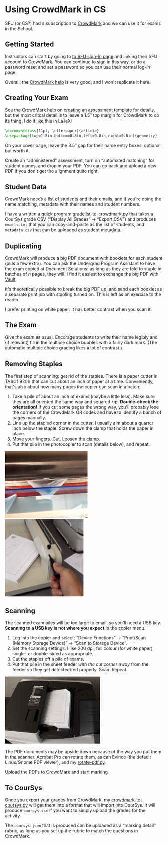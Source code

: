 # Using CrowdMark in CS

SFU (or CS?) had a subscription to [CrowdMark](https://crowdmark.com/) and we can use it for exams in the School.


## Getting Started

Instructors can start by going to [to SFU sign-in page](https://app.crowdmark.com/sign-in/sfu) and linking their SFU account to CrowdMark. You can continue to sign in this way, or do a password reset and set a password so you can use their normal log-in page.

Overall, the [CrowdMark help](https://crowdmark.com/help/) is very good, and I won't replicate it here.

## Creating Your Exam

See the CrowdMark help on [creating an assessment template](https://crowdmark.com/help/creating-an-assessment-template/) for details, but the most critcal detail is to leave a 1.5&Prime; top margin for CrowdMark to do its thing. I do it like this in LaTeX:

```latex
\documentclass[11pt, letterpaper]{article}
\usepackage[top=1.5in,bottom=0.8in,left=0.8in,right=0.8in]{geometry}
```

On your cover page, leave the 3.5&Prime; gap for their name entry boxes: optional but worth it.

Create an &ldquo;administered&rdquo; assessment, turn on &ldquo;automated matching&rdquo; for student names, and drop in your PDF. You can go back and upload a new PDF if you don't get the alignment quite right.


## Student Data

CrowdMark needs a list of students and their emails, and if you're doing the name matching, metadata with their names and student numbers.

I have a written a quick program [gradelist-to-crowdmark.py](crowdmark/gradelist-to-crowdmark.py) that takes a CourSys grade CSV (&ldquo;Display All Grades&rdquo; &rarr; &ldquo;Export CSV&rdquo;) and produces `emails.txt` that you can copy-and-paste as the list of students, and `metadata.csv` that can be uploaded as student metadata.


## Duplicating

CrowdMark will produce a big PDF document with booklets for each student (plus a few extra). You can ask the Undergrad Program Assistant to have the exam copied at Document Solutions: as long as they are told to staple in batches of *n* pages, they will. I find it easiest to exchange the big PDF with [Vault](https://vault.sfu.ca/).

It's theoretically possible to break the big PDF up, and send each booklet as a separate print job with stapling turned on. This is left as an exercise to the reader.

I prefer printing on white paper: it has better contrast when you scan it.


## The Exam

Give the exam as usual. Encorage students to write their name legibly and (if relevant) fill in the multiple choice bubbles with a fairly dark mark. (The automatic multiple choice grading likes a lot of contrast.)


## Removing Staples

The first step of scanning: get rid of the staples. There is a paper cutter in TASC1&nbsp;9206 that can cut about an inch of paper at a time. Conveniently, that's also about how many pages the copier can scan in a batch.

1. Take a pile of about an inch of exams (maybe a little less). Make sure they are all oriented the same way and squared-up. **Double-check the orientation!** If you cut some pages the wrong way, you'll probably lose the corners of the CrowdMark QR codes and have to identify a bunch of pages manually.
2. Line up the stapled corner in the cutter. I usually aim about a quarter inch below the staple. Screw down the clamp that holds the paper in place.
3. Move your fingers. Cut. Loosen the clamp.
4. Put that pile in the photocopier to scan (details below), and repeat.

![alt text](crowdmark/cut1.jpg)
![alt text](crowdmark/cut2.jpg)

## Scanning

The scanned exam piles will be too large to email, so you'll need a USB key. **Scanning to a USB key is not where you expect** in the copier menu. 

1. Log into the copier and select: &ldquo;Device Functions&rdquo; &rarr; &ldquo;Print/Scan (Memory Storage Device)&rdquo; &rarr; &ldquo;Scan to Storage Device&rdquo;.
2. Set the scanning settings. I like 200&nbsp;dpi, full colour (for white paper), single- or double-sided as appropriate.
3. Cut the staples off a pile of exams.
4. Put that pile in the sheet feeder *with the cut corner away* from the feeder so they get detected/fed properly. Scan. Repeat.

![alt text](crowdmark/scan1.jpg)

The PDF documents may be upside down because of the way you put them in the scanner. Acrobat Pro can rotate them, as can Evince (the default Linux/Gnome PDF viewer), and my [rotate-pdf.py](crowdmark/rotate-pdf.py).

Upload the PDFs to CrowdMark and start marking.


## To CourSys

Once you export your grades from CrowdMark, my [crowdmark-to-coursys.py](crowdmark/crowdmark-to-coursys.py) will get them into a format that will import into CourSys. It will produce `coursys.csv` if you want to simply upload the grades for the activity.

The `coursys.json` that is produced can be uploaded as a &ldquo;marking detail&rdquo; rubric, as long as you set up the rubric to match the questions in CrowdMark.





